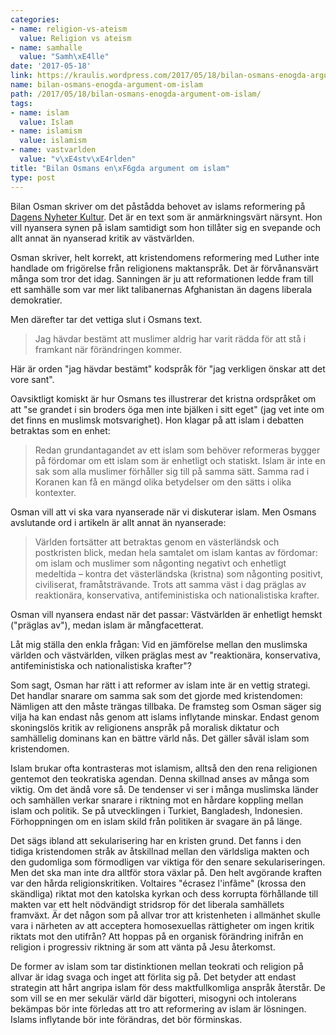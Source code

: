 ```yaml
---
categories:
- name: religion-vs-ateism
  value: Religion vs ateism
- name: samhalle
  value: "Samh\xE4lle"
date: '2017-05-18'
link: https://kraulis.wordpress.com/2017/05/18/bilan-osmans-enogda-argument-om-islam/
name: bilan-osmans-enogda-argument-om-islam
path: /2017/05/18/bilan-osmans-enogda-argument-om-islam/
tags:
- name: islam
  value: Islam
- name: islamism
  value: islamism
- name: vastvarlden
  value: "v\xE4stv\xE4rlden"
title: "Bilan Osmans en\xF6gda argument om islam"
type: post
---
```

Bilan Osman skriver om det påstådda behovet av islams reformering på [Dagens Nyheter Kultur](http://www.dn.se/kultur-noje/kulturdebatt/bilan-osman-debatten-om-islam-kantas-av-trottsamma-fordomar/). Det är en text som är anmärkningsvärt närsynt. Hon vill nyansera synen på islam samtidigt som hon tillåter sig en svepande och allt annat än nyanserad kritik av västvärlden.

Osman skriver, helt korrekt, att kristendomens reformering med Luther inte handlade om frigörelse från religionens maktanspråk. Det är förvånansvärt många som tror det idag. Sanningen är ju att reformationen ledde fram till ett samhälle som var mer likt talibanernas Afghanistan än dagens liberala demokratier.

Men därefter tar det vettiga slut i Osmans text.



> Jag hävdar bestämt att muslimer aldrig har varit rädda för att stå i framkant när förändringen kommer.

Här är orden "jag hävdar bestämt" kodspråk för "jag verkligen önskar att det vore sant".

Oavsiktligt komiskt är hur Osmans tes illustrerar det kristna ordspråket om att "se grandet i sin broders öga men inte bjälken i sitt eget" (jag vet inte om det finns en muslimsk motsvarighet). Hon klagar på att islam i debatten betraktas som en enhet:

> Redan grundantagandet av ett islam som behöver reformeras bygger på fördomar om ett islam som är enhetligt och statiskt. Islam är inte en sak som alla muslimer förhåller sig till på samma sätt. Samma rad i Koranen kan få en mängd olika betydelser om den sätts i olika kontexter.

Osman vill att vi ska vara nyanserade när vi diskuterar islam. Men Osmans avslutande ord i artikeln är allt annat än nyanserade:

> Världen fortsätter att betraktas genom en västerländsk och postkristen blick, medan hela samtalet om islam kantas av fördomar: om islam och muslimer som någonting negativt och enhetligt medeltida – kontra det västerländska (kristna) som någonting positivt, civiliserat, framåtsträvande. Trots att samma väst i dag präglas av reaktionära, konservativa, antifeministiska och nationalistiska krafter.

Osman vill nyansera endast när det passar: Västvärlden är enhetligt hemskt ("präglas av"), medan islam är mångfacetterat.

Låt mig ställa den enkla frågan: Vid en jämförelse mellan den muslimska världen och västvärlden, vilken präglas mest av "reaktionära, konservativa, antifeministiska och nationalistiska krafter"?

Som sagt, Osman har rätt i att reformer av islam inte är en vettig strategi. Det handlar snarare om samma sak som det gjorde med kristendomen: Nämligen att den måste trängas tillbaka. De framsteg som Osman säger sig vilja ha kan endast nås genom att islams inflytande minskar. Endast genom skoningslös kritik av religionens anspråk på moralisk diktatur och samhällelig dominans kan en bättre värld nås. Det gäller såväl islam som kristendomen.

Islam brukar ofta kontrasteras mot islamism, alltså den den rena religionen gentemot den teokratiska agendan. Denna skillnad anses av många som viktig. Om det ändå vore så. De tendenser vi ser i många muslimska länder och samhällen verkar snarare i riktning mot en hårdare koppling mellan islam och politik. Se på utvecklingen i Turkiet, Bangladesh, Indonesien. Förhoppningen om en islam skild från politiken är svagare än på länge.

Det sägs ibland att sekularisering har en kristen grund. Det fanns i den tidiga kristendomen stråk av åtskillnad mellan den världsliga makten och den gudomliga som förmodligen var viktiga för den senare sekulariseringen. Men det ska man inte dra alltför stora växlar på. Den helt avgörande kraften var den hårda religionskritiken. Voltaires "écrasez l'infâme" (krossa den skändliga) riktat mot den katolska kyrkan och dess korrupta förhållande till makten var ett helt nödvändigt stridsrop för det liberala samhällets framväxt. Är det någon som på allvar tror att kristenheten i allmänhet skulle vara i närheten av att acceptera homosexuellas rättigheter om ingen kritik riktats mot den utifrån? Att hoppas på en organisk förändring inifrån en religion i progressiv riktning är som att vänta på Jesu återkomst.

De former av islam som tar distinktionen mellan teokrati och religion på allvar är idag svaga och inget att förlita sig på. Det betyder att endast strategin att hårt angripa islam för dess maktfullkomliga anspråk återstår. De som vill se en mer sekulär värld där bigotteri, misogyni och intolerans bekämpas bör inte förledas att tro att reformering av islam är lösningen. Islams inflytande bör inte förändras, det bör förminskas.

